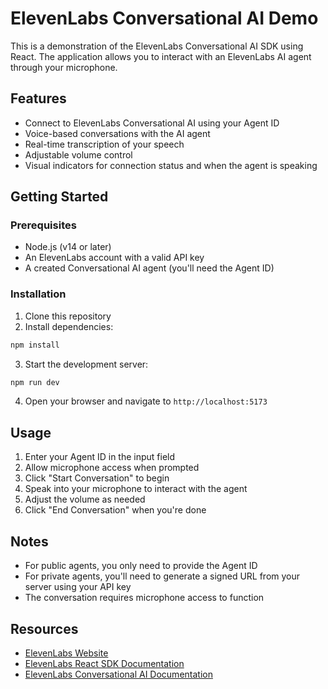 # ElevenLabs Conversational AI Demo

This is a demonstration of the ElevenLabs Conversational AI SDK using React. The application allows you to interact with an ElevenLabs AI agent through your microphone.

## Features

- Connect to ElevenLabs Conversational AI using your Agent ID
- Voice-based conversations with the AI agent
- Real-time transcription of your speech
- Adjustable volume control
- Visual indicators for connection status and when the agent is speaking

## Getting Started

### Prerequisites

- Node.js (v14 or later)
- An ElevenLabs account with a valid API key
- A created Conversational AI agent (you'll need the Agent ID)

### Installation

1. Clone this repository
2. Install dependencies:

```bash
npm install
```

3. Start the development server:

```bash
npm run dev
```

4. Open your browser and navigate to `http://localhost:5173`

## Usage

1. Enter your Agent ID in the input field
2. Allow microphone access when prompted
3. Click "Start Conversation" to begin
4. Speak into your microphone to interact with the agent
5. Adjust the volume as needed
6. Click "End Conversation" when you're done

## Notes

- For public agents, you only need to provide the Agent ID
- For private agents, you'll need to generate a signed URL from your server using your API key
- The conversation requires microphone access to function

## Resources

- [ElevenLabs Website](https://elevenlabs.io)
- [ElevenLabs React SDK Documentation](https://docs.elevenlabs.io/sdk/react-sdk)
- [ElevenLabs Conversational AI Documentation](https://docs.elevenlabs.io/api-reference/conversational-ai) 
